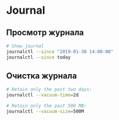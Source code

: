 # Journal

## Просмотр журнала

```sh
# Show journal
journalctl --since "2019-01-30 14:00:00"
journalctl --since today
```

## Очистка журнала

```sh
# Retain only the past two days:
journalctl --vacuum-time=2d

# Retain only the past 500 MB:
journalctl --vacuum-size=500M
```